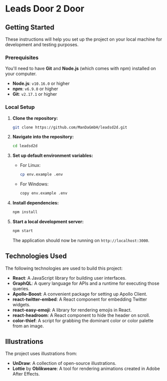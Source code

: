 

# Leads Door 2 Door

## Getting Started

These instructions will help you set up the project on your local machine for development and testing purposes.

### Prerequisites

You'll need to have **Git** and **Node.js** (which comes with npm) installed on your computer.

- **Node.js**: `v10.16.0` or higher
- **npm**: `v6.9.0` or higher
- **Git**: `v2.17.1` or higher

### Local Setup

1. **Clone the repository:**

   ```bash
   git clone https://github.com/ManDaGmbH/leadsd2d.git
   ```

2. **Navigate into the repository:**

   ```bash
   cd leadsd2d
   ```

3. **Set up default environment variables:**

   - For Linux:
   
     ```bash
     cp env.example .env
     ```
   
   - For Windows:
   
     ```bash
     copy env.example .env
     ```

4. **Install dependencies:**

   ```bash
   npm install
   ```

5. **Start a local development server:**

   ```bash
   npm start
   ```

   The application should now be running on `http://localhost:3000`.

## Technologies Used

The following technologies are used to build this project:

- **React**: A JavaScript library for building user interfaces.
- **GraphQL**: A query language for APIs and a runtime for executing those queries.
- **Apollo-Boost**: A convenient package for setting up Apollo Client.
- **react-twitter-embed**: A React component for embedding Twitter widgets.
- **react-easy-emoji**: A library for rendering emojis in React.
- **react-headroom**: A React component to hide the header on scroll.
- **color-thief**: A script for grabbing the dominant color or color palette from an image.

## Illustrations

The project uses illustrations from:

- **UnDraw**: A collection of open-source illustrations.
- **Lottie** by **Oblikweare**: A tool for rendering animations created in Adobe After Effects.

